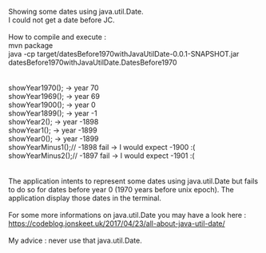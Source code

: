 Showing some dates using java.util.Date.<br/>
I could not get a date before JC.<br/>
<br/>
How to compile and execute :<br/>
mvn package<br/>
java -cp target/datesBefore1970withJavaUtilDate-0.0.1-SNAPSHOT.jar datesBefore1970withJavaUtilDate.DatesBefore1970<br/>
<br/>
<br/>
showYear1970(); -> year 70<br/>
showYear1969(); -> year 69<br/>
showYear1900(); -> year 0<br/>
showYear1899(); -> year -1<br/>
showYear2(); -> year -1898<br/>
showYear1(); -> year -1899<br/>
showYear0(); -> year -1899<br/>
showYearMinus1();// -1898 fail -> I would expect -1900 :(<br/>
showYearMinus2();// -1897 fail -> I would expect -1901 :(<br/>
<br/>
<br/>
The application intents to represent some dates using java.util.Date but fails to do so for dates before year 0 (1970 years before unix epoch). The application display those dates in the terminal.<br/>
<br/>
For some more informations on java.util.Date you may have a look here : https://codeblog.jonskeet.uk/2017/04/23/all-about-java-util-date/<br/>
<br/>
My advice : never use that java.util.Date.<br/>

